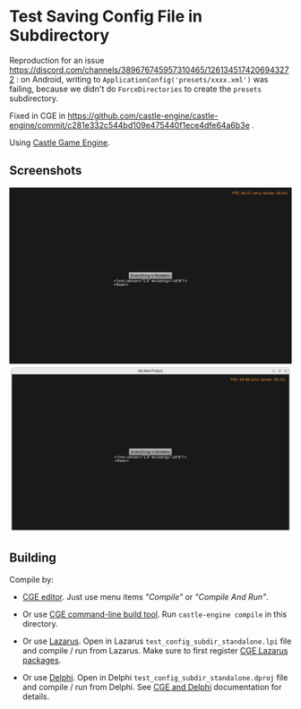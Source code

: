 # Test Saving Config File in Subdirectory

Reproduction for an issue https://discord.com/channels/389676745957310465/1261345174206943272 : on Android, writing to `ApplicationConfig('presets/xxxx.xml')` was failing, because we didn't do `ForceDirectories` to create the `presets` subdirectory.

Fixed in CGE in https://github.com/castle-engine/castle-engine/commit/c281e332c544bd109e475440f1ece4dfe64a6b3e .

Using [Castle Game Engine](https://castle-engine.io/).

## Screenshots

![Screenshot from Android](screenshot_android.jpg)
![Screenshot from Linux](screenshot_linux.png)

## Building

Compile by:

- [CGE editor](https://castle-engine.io/editor). Just use menu items _"Compile"_ or _"Compile And Run"_.

- Or use [CGE command-line build tool](https://castle-engine.io/build_tool). Run `castle-engine compile` in this directory.

- Or use [Lazarus](https://www.lazarus-ide.org/). Open in Lazarus `test_config_subdir_standalone.lpi` file and compile / run from Lazarus. Make sure to first register [CGE Lazarus packages](https://castle-engine.io/lazarus).

- Or use [Delphi](https://www.embarcadero.com/products/Delphi). Open in Delphi `test_config_subdir_standalone.dproj` file and compile / run from Delphi. See [CGE and Delphi](https://castle-engine.io/delphi) documentation for details.